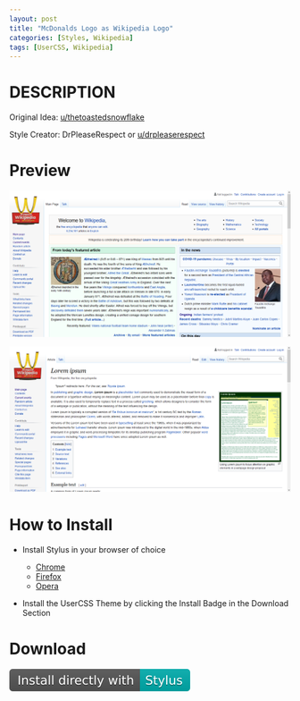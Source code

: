 ```yaml
---
layout: post
title: "McDonalds Logo as Wikipedia Logo"
categories: [Styles, Wikipedia]
tags: [UserCSS, Wikipedia]
---
```

<style>
p {
    max-width: 100%;
    height: auto;
}
</style>

# DESCRIPTION

Original Idea: [u/thetoastedsnowflake](https://www.reddit.com/r/ExpandDong/comments/ky7p10/its_wikis_birthday/)

Style Creator: DrPleaseRespect or [u/drpleaserespect](https://www.reddit.com/user/DrPleaseRespect/)

# Preview
<p>
 <img src="\assets\custom_files\customimages\wikipedia mcdonalds previews\wikipedia sample.png">
</p>
<p>
 <img src="\assets\custom_files\customimages\wikipedia mcdonalds previews\wikipedia sample 2.png">
</p>

# How to Install
* Install Stylus in your browser of choice
  * [Chrome](https://chrome.google.com/webstore/detail/stylus/clngdbkpkpeebahjckkjfobafhncgmne)
  * [Firefox](https://addons.mozilla.org/en-US/firefox/addon/styl-us/)
  * [Opera](https://addons.opera.com/extensions/details/stylus/)

* Install the UserCSS Theme by clicking the Install Badge in the Download Section

# Download
[![Install directly with Stylus](\assets\custom_files\customimages\Stylusbutton.svg)](https://raw.githubusercontent.com/DrPleaseRespect/User-CSS-Stuff/master/wikipedialogotomc.user.css)